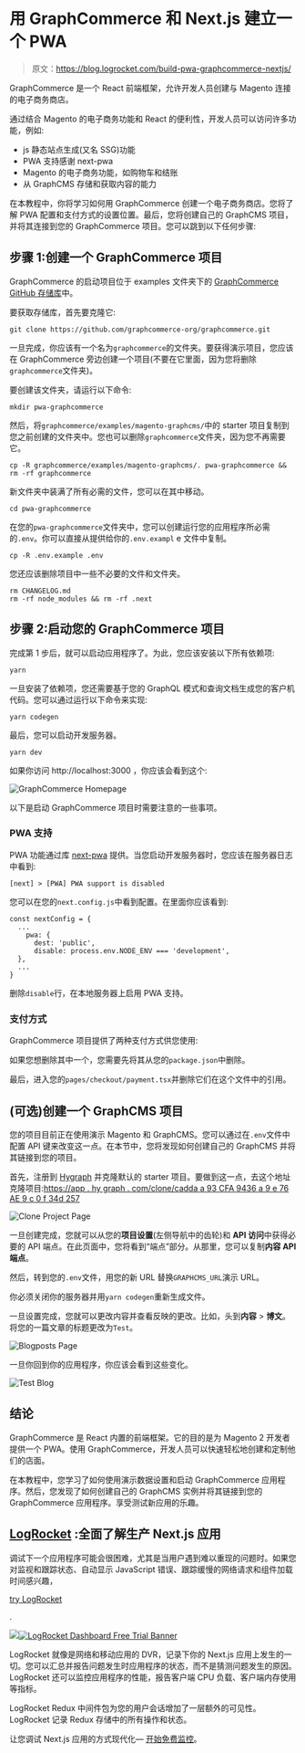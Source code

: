 # 用 GraphCommerce 和 Next.js 建立一个 PWA

> 原文：<https://blog.logrocket.com/build-pwa-graphcommerce-nextjs/>

GraphCommerce 是一个 React 前端框架，允许开发人员创建与 Magento 连接的电子商务商店。

通过结合 Magento 的电子商务功能和 React 的便利性，开发人员可以访问许多功能，例如:

*   js 静态站点生成(又名 SSG)功能
*   PWA 支持感谢 next-pwa
*   Magento 的电子商务功能，如购物车和结账
*   从 GraphCMS 存储和获取内容的能力

在本教程中，你将学习如何用 GraphCommerce 创建一个电子商务商店。您将了解 PWA 配置和支付方式的设置位置。最后，您将创建自己的 GraphCMS 项目，并将其连接到您的 GraphCommerce 项目。您可以跳到以下任何步骤:

## 步骤 1:创建一个 GraphCommerce 项目

GraphCommerce 的启动项目位于 examples 文件夹下的 [GraphCommerce GitHub 存储库](https://github.com/graphcommerce-org/graphcommerce)中。

要获取存储库，首先要克隆它:

```
git clone https://github.com/graphcommerce-org/graphcommerce.git
```

一旦完成，你应该有一个名为`graphcommerce`的文件夹。要获得演示项目，您应该在 GraphCommerce 旁边创建一个项目(不要在它里面，因为您将删除`graphcommerce`文件夹)。

要创建该文件夹，请运行以下命令:

```
mkdir pwa-graphcommerce
```

然后，将`graphcommerce/examples/magento-graphcms/`中的 starter 项目复制到您之前创建的文件夹中。您也可以删除`graphcommerce`文件夹，因为您不再需要它。

```
cp -R graphcommerce/examples/magento-graphcms/. pwa-graphcommerce && rm -rf graphcommerce
```

新文件夹中装满了所有必需的文件，您可以在其中移动。

```
cd pwa-graphcommerce
```

在您的`pwa-graphcommerce`文件夹中，您可以创建运行您的应用程序所必需的`.env`。你可以直接从提供给你的`.env.exampl` e 文件中复制。

```
cp -R .env.example .env
```

您还应该删除项目中一些不必要的文件和文件夹。

```
rm CHANGELOG.md
rm -rf node_modules && rm -rf .next
```

## 步骤 2:启动您的 GraphCommerce 项目

完成第 1 步后，就可以启动应用程序了。为此，您应该安装以下所有依赖项:

```
yarn
```

一旦安装了依赖项，您还需要基于您的 GraphQL 模式和查询文档生成您的客户机代码。您可以通过运行以下命令来实现:

```
yarn codegen
```

最后，您可以启动开发服务器。

```
yarn dev
```

如果你访问 http://localhost:3000 ，你应该会看到这个:

![GraphCommerce Homepage](img/1947a37385b0c6ea484d3cfd4cd236dc.png)

以下是启动 GraphCommerce 项目时需要注意的一些事项。

### PWA 支持

PWA 功能通过库 [next-pwa](https://www.npmjs.com/package/next-pwa) 提供。当您启动开发服务器时，您应该在服务器日志中看到:

```
[next] > [PWA] PWA support is disabled
```

您可以在您的`next.config.js`中看到配置。在里面你应该看到:

```
const nextConfig = {
  ...
    pwa: {
      dest: 'public',
      disable: process.env.NODE_ENV === 'development',
  },
  ...
}
```

删除`disable`行，在本地服务器上启用 PWA 支持。

### 支付方式

GraphCommerce 项目提供了两种支付方式供您使用:

如果您想删除其中一个，您需要先将其从您的`package.json`中删除。

最后，进入您的`pages/checkout/payment.tsx`并删除它们在这个文件中的引用。

## (可选)创建一个 GraphCMS 项目

您的项目目前正在使用演示 Magento 和 GraphCMS。您可以通过在`.env`文件中配置 API 键来改变这一点。在本节中，您将发现如何创建自己的 GraphCMS 并将其链接到您的项目。

首先，注册到 [Hygraph](https://hygraph.com/) 并克隆默认的 starter 项目。要做到这一点，去这个地址克隆项目:[https://app . hy graph . com/clone/cadda a 93 CFA 9436 a 9 e 76 AE 9 c 0 f 34d 257](https://app.hygraph.com/clone/caddaa93cfa9436a9e76ae9c0F34d257)

![Clone Project Page](img/3097e70909aaad86b28ec3a9489b8383.png)

一旦创建完成，您就可以从您的**项目设置**(左侧导航中的齿轮)和 **API 访问**中获得必要的 API 端点。在此页面中，您将看到“端点”部分。从那里，您可以复制**内容 API 端点**。

然后，转到您的`.env`文件，用您的新 URL 替换`GRAPHCMS_URL`演示 URL。

你必须关闭你的服务器并用`yarn codegen`重新生成文件。

一旦设置完成，您就可以更改内容并查看反映的更改。比如，头到**内容** > **博文**。将您的一篇文章的标题更改为`Test`。

![Blogposts Page](img/8270a94cad1f3f5ca0bcb3c479bac477.png)

一旦你回到你的应用程序，你应该会看到这些变化。

![Test Blog](img/8b4819e930ff32a10f3c8a9ad7b74085.png)

## 结论

GraphCommerce 是 React 内置的前端框架。它的目的是为 Magento 2 开发者提供一个 PWA。使用 GraphCommerce，开发人员可以快速轻松地创建和定制他们的店面。

在本教程中，您学习了如何使用演示数据设置和启动 GraphCommerce 应用程序。然后，您发现了如何创建自己的 GraphCMS 实例并将其链接到您的 GraphCommerce 应用程序。享受测试新应用的乐趣。

## [LogRocket](https://lp.logrocket.com/blg/nextjs-signup) :全面了解生产 Next.js 应用

调试下一个应用程序可能会很困难，尤其是当用户遇到难以重现的问题时。如果您对监视和跟踪状态、自动显示 JavaScript 错误、跟踪缓慢的网络请求和组件加载时间感兴趣，

[try LogRocket](https://lp.logrocket.com/blg/nextjs-signup)

.

[![](img/f300c244a1a1cf916df8b4cb02bec6c6.png)](https://lp.logrocket.com/blg/nextjs-signup)[![LogRocket Dashboard Free Trial Banner](img/d6f5a5dd739296c1dd7aab3d5e77eeb9.png)](https://lp.logrocket.com/blg/nextjs-signup)

LogRocket 就像是网络和移动应用的 DVR，记录下你的 Next.js 应用上发生的一切。您可以汇总并报告问题发生时应用程序的状态，而不是猜测问题发生的原因。LogRocket 还可以监控应用程序的性能，报告客户端 CPU 负载、客户端内存使用等指标。

LogRocket Redux 中间件包为您的用户会话增加了一层额外的可见性。LogRocket 记录 Redux 存储中的所有操作和状态。

让您调试 Next.js 应用的方式现代化— [开始免费监控](https://lp.logrocket.com/blg/nextjs-signup)。